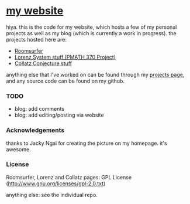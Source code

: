 # [my website](http://stdako.com)
hiya. this is the code for my website, which hosts a few of my personal projects as well as my blog (which is currently a work in progress). the projects hosted here are:

- [Roomsurfer](http://stdako.com/roomsurfer)
- [Lorenz System stuff (PMATH 370 Project)](http://stdako.com/lorenz)
- [Collatz Conjecture stuff](http://stdako.com/collatz)

anything else that I've worked on can be found through my [projects page](http://stdako.com/projects), and any source code can be found on my github.

### TODO
- blog: add comments
- blog: add editing/posting via website

### Acknowledgements
thanks to Jacky Ngai for creating the picture on my homepage. it's awesome.

### License
Roomsurfer, Lorenz and Collatz pages: GPL License (http://www.gnu.org/licenses/gpl-2.0.txt)

anything else: see the individual repo.